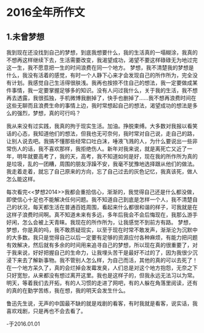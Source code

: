 # 2016全年所作文

## 1.未曾梦想

我到现在还没找到自己的梦想，到底我想要什么，我的生活真的一塌糊涂，我真的不想再这样继续下去，生活需要改变，我渴望成功，渴望不要这样碌碌无为地过完这一生，我不愿意把一生的时间浪费在同一个地方。
梦想，我不清楚我的梦想是什么，我没有活着的感觉，有时一个人静下心来才会发现自己的所作所为，完全没有计划。我感觉自己生活得很肤浅。我再也按捺不住自己的想法，我一定要做成某件事情，我一定要掌握足够多的知识。没有人问过我什么，关于我的生活，我不想再去透露，我很孤独，手机微博我删掉了，快手也删掉了……我不想再浪费时间在这些无聊而且浪费生命的事情上边，我时常想起自己的想法，渴望成功的想法是多么的强烈，梦想，真的可行吗？

我从来没有过实践，我真的拘于现实生活。加油。挣脱束缚。大多数对我报以看笑话的心态，我知道他们的想法，但我也无可奈何，我时常对自己说，走自己的路，让别人说去吧。我搞不懂那些经常口吐白沫，唾液飞溅的人，为什么要说出一些非常伤人的话，我不喜欢那样，我拒绝伤人。新年对我来说，就是离死亡又近了一年，明年就要高考了，我的天，高考，我不知道如何是好，现在我的所作所为真的是垃圾，乱的一团糟，周围的朋友浮躁不安，我毫不犹豫地选择跟从他们的做法。我走着走着，就忘了自己原来的方向，忘了自己过去的灰色记忆，我真该死，做人怎么能这样。

每次看完<<梦想2014>>我都会重拾信心，渐渐的，我觉得自己还是什么都没做，即使信心十足也不能解决任何问题。我不知道自己到底是怎样一个人，我不清楚自己的状况，每天都生活在普通百姓周围，看起来什么都很和谐的样子，可我就是在这样子浪费时间啊。真不知道未来有多远，多年后我会不会后悔现在，我那么游手好闲，怎么会被上天青睐。我现在的所作所为，让我感觉不到前方有路。
梦想，梦想，你是真的吗，我不敢质疑现实，以至于现在时常不敢发声，渐渐沦为沉默中的大多数。我只是觉得自己以后一定要有足够的资源应付各种麻烦，有能力把问题有效解决，然后就有多余的时间用来追寻自己的梦想，所以现在真的很重要了，对于我来说，好好把握自己的生命力，让我埋头苦干是最好不过的了，因为我很少沉浸下来去了解新事物。我不管别人怎么样，为自己而活，其他的真的可以去死了！在一个地方呆久了，真的会烂掉会发霉发臭，人们总是对这个地方抱怨，无奈之下只好宽恕，从来都没有想过离开这里。我也是这样子的，但我永远无法习以为常。明天，等着我们去开拓，有的人习惯的走进了网吧，有的人躲在角落里阅读，还有的真的在勤学苦练，我在想，我的明天会发生什么。

鲁迅先生说，无声的中国最不缺的就是戏剧的看客，有时我就是看客，说实话，我喜欢戏剧，只是再也不会去看了。

-于2016.01.01
